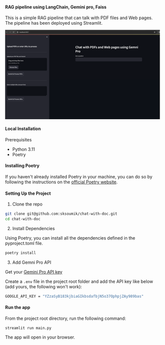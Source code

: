 #### RAG pipeline using LangChain, Gemini pro, Faiss
This is a simple RAG pipeline that can talk with PDF files and Web pages. The pipeline has been deployed using Streamlit. 

![Streamlit UI](static/rag_UI.png)

#### Local Installation
Prerequisites
- Python 3.11
- Poetry

#### Installing Poetry
If you haven't already installed Poetry in your machine, you can do so by following the instructions on the [official Poetry website](https://python-poetry.org/docs/).

#### Setting Up the Project
1. Clone the repo
```bash
git clone git@github.com:sksoumik/chat-with-doc.git
cd chat-with-doc
```
2. Install Dependencies

Using Poetry, you can install all the dependencies defined in the pyproject.toml file.

```bash
poetry install
```
3. Add Gemni Pro API

Get your [Gemini Pro API key](https://makersuite.google.com/app/apikey) 

Create a `.env` file in the project root folder and add the API key like below (add yours, the following won't work):
```bash
GOOGLE_API_KEY = "YZzaSyB183kjbiaGIkbsdafbjN5o37OphpjZAy989bas"
```

#### Run the app

From the project root directory, run the following command: 
```
streamlit run main.py
```
The app will open in your browser.